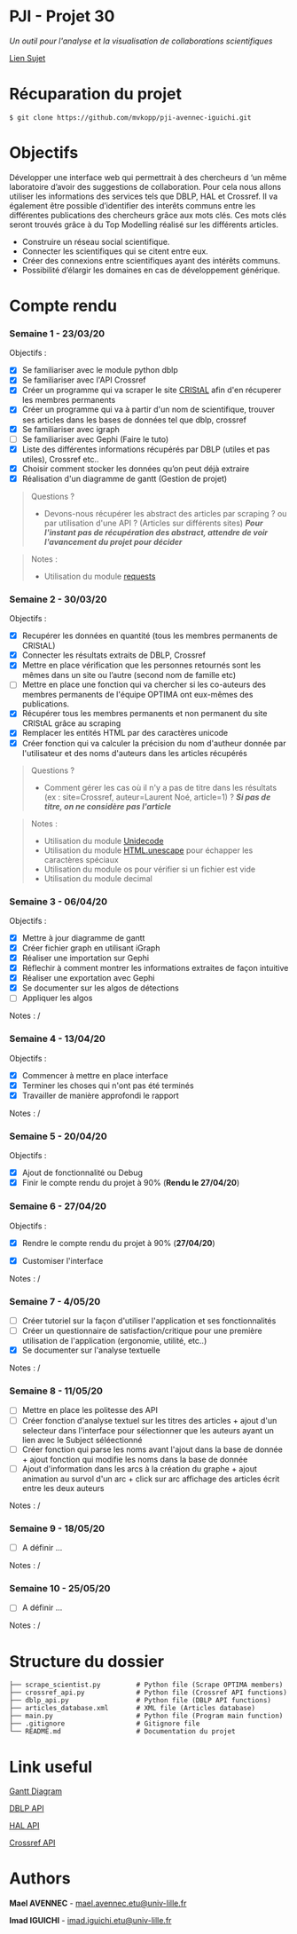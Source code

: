 # PJI - Projet 30

*Un outil pour l'analyse et la visualisation de collaborations scientifiques*

[Lien Sujet](https://www.fil.univ-lille1.fr/~salson/pji/projet.php?id=30)

# Récuparation du projet 

```
$ git clone https://github.com/mvkopp/pji-avennec-iguichi.git
```


# Objectifs

Développer une interface web qui permettrait à des chercheurs d ‘un même laboratoire d’avoir des suggestions de collaboration. 
Pour cela nous allons utiliser les informations des services tels que DBLP, HAL et Crossref. Il va également être possible d’identifier des interêts communs entre les différentes publications des chercheurs grâce aux mots clés. Ces mots clés seront trouvés grâce à du Top Modelling réalisé sur les différents articles.

- Construire un réseau social scientifique.
- Connecter les scientifiques qui se citent entre eux.
- Créer des connexions entre scientifiques ayant des intérêts communs.
- Possibilité d’élargir les domaines en cas de développement générique.

# Compte rendu

### **Semaine 1** - 23/03/20

Objectifs : 

- [x] Se familiariser avec le module python dblp 
- [x] Se familiariser avec l'API Crossref
- [x] Créer un programme qui va scraper le site [CRIStAL](https://www.cristal.univ-lille.fr/gt/optima) afin d'en récuperer les membres permanents
- [x] Créer un programme qui va à partir d'un nom de scientifique, trouver ses articles dans les bases de données tel que dblp, crossref
- [x] Se familiariser avec igraph
- [ ] Se familiariser avec Gephi (Faire le tuto)
- [x] Liste des différentes informations récupérés par DBLP (utiles et pas utiles), Crossref etc..
- [x] Choisir comment stocker les données qu’on peut déjà extraire
- [x] Réalisation d'un diagramme de gantt (Gestion de projet) 

> Questions ? 
> - Devons-nous récupérer les abstract des articles par scraping ? ou par utilisation d'une API ? (Articles sur différents sites)
> ***Pour l'instant pas de récupération des abstract, attendre de voir l'avancement du projet pour décider***

> Notes :
> - Utilisation du module [requests](https://pypi.org/project/requests/)

### **Semaine 2** - 30/03/20

Objectifs : 

- [x] Recupérer les données en quantité (tous les membres permanents de CRIStAL)
- [x] Connecter les résultats extraits de DBLP, Crossref
- [x] Mettre en place vérification que les personnes retournés sont les mêmes dans un site ou l’autre (second nom de famille etc)
- [ ] Mettre en place une fonction qui va chercher si les co-auteurs des membres permanents de l'équipe OPTIMA ont eux-mêmes des publications.
- [x] Récupérer tous les membres permanents et non permanent du site CRIStAL grâce au scraping
- [x] Remplacer les entités HTML par des caractères unicode
- [x] Créer fonction qui va calculer la précision du nom d'autheur donnée par l'utilisateur et des noms d'auteurs dans les articles récupérés

> Questions ?
> - Comment gérer les cas où il n'y a pas de titre dans les résultats (ex : site=Crossref, auteur=Laurent Noé, article=1) ?
> ***Si pas de titre, on ne considère pas l'article***


> Notes : 
> - Utilisation du module [Unidecode](https://pypi.org/project/Unidecode/)
> - Utilisation du module [HTML.unescape](https://docs.python.org/3/library/html.html#html.unescape) pour échapper les caractères spéciaux 
> - Utilisation du module os pour vérifier si un fichier est vide
> - Utilisation du module decimal

### **Semaine 3** - 06/04/20

Objectifs :

- [x] Mettre à jour diagramme de gantt 
- [x] Créer fichier graph en utilisant iGraph
- [x] Réaliser une importation sur Gephi
- [x] Réflechir à comment montrer les informations extraites de façon intuitive
- [x] Réaliser une exportation avec Gephi
- [x] Se documenter sur les algos de détections
- [ ] Appliquer les algos

Notes : /

### **Semaine 4** - 13/04/20

Objectifs : 

- [x] Commencer à mettre en place interface
- [x] Terminer les choses qui n'ont pas été terminés
- [x] Travailler de manière approfondi le rapport

Notes : /

### **Semaine 5** - 20/04/20

Objectifs : 

- [x] Ajout de fonctionnalité ou Debug
- [x] Finir le compte rendu du projet à 90% (**Rendu le 27/04/20**)

### **Semaine 6** - 27/04/20

Objectifs : 

- [x] Rendre le compte rendu du projet à 90% (**27/04/20**)
- [x] Customiser l'interface


Notes : /

### **Semaine 7** - 4/05/20

- [ ] Créer tutoriel sur la façon d'utiliser l'application et ses fonctionnalités
- [ ] Créer un questionnaire de satisfaction/critique pour une première utilisation de l'application (ergonomie, utilité, etc..)
- [x] Se documenter sur l'analyse textuelle

Notes : /

### **Semaine 8** - 11/05/20

- [ ] Mettre en place les politesse des API
- [ ] Créer fonction d'analyse textuel sur les titres des articles + ajout d'un selecteur dans l'interface pour sélectionner que les auteurs ayant un lien avec le Subject séléectionné
- [ ] Créer fonction qui parse les noms avant l'ajout dans la base de donnée + ajout fonction qui modifie les noms dans la base de donnée
- [ ] Ajout d'information dans les arcs à la création du graphe + ajout animation au survol d'un arc + click sur arc affichage des articles écrit entre les deux auteurs

Notes : /

### **Semaine 9** - 18/05/20

- [ ] A définir ...

Notes : /

### **Semaine 10** - 25/05/20

- [ ] A définir ...

Notes : /

# Structure du dossier

```
├── scrape_scientist.py         # Python file (Scrape OPTIMA members)
├── crossref_api.py             # Python file (Crossref API functions)
├── dblp_api.py                 # Python file (DBLP API functions)
├── articles_database.xml       # XML file (Articles database)
├── main.py                     # Python file (Program main function)
├── .gitignore                  # Gitignore file
└── README.md                   # Documentation du projet

```

# Link useful 

[Gantt Diagram](https://docs.google.com/spreadsheets/d/1AwLWuZqR6-Q6r1V8xphJ6M7TYemzvgg7aioNEova620/edit#gid=1115838130)

[DBLP API](https://dblp.uni-trier.de/faq/13501473)

[HAL API](http://api.archives-ouvertes.fr/ref/author)

[Crossref API](https://github.com/CrossRef/rest-api-doc)

# Authors 

**Mael AVENNEC** - [mael.avennec.etu@univ-lille.fr](https://github.com/mvkopp)

**Imad IGUICHI** - [imad.iguichi.etu@univ-lille.fr](https://gitlab-etu.fil.univ-lille1.fr/iguichi)